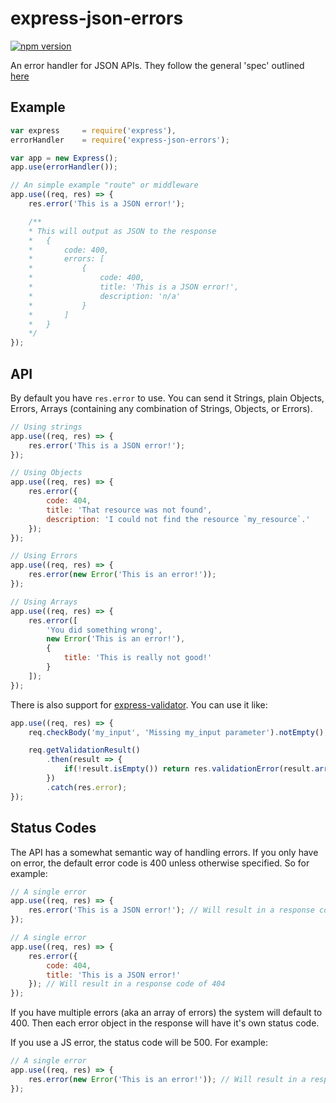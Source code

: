# express-json-errors

[![npm version](https://img.shields.io/npm/v/express-json-errors.svg)](https://www.npmjs.com/package/express-json-errors)

An error handler for JSON APIs. They follow the general 'spec' outlined [here](http://jsonapi.org/examples/#error-objects)

## Example
```js
var express     = require('express'),
errorHandler    = require('express-json-errors');

var app = new Express();
app.use(errorHandler());

// An simple example "route" or middleware
app.use((req, res) => {
    res.error('This is a JSON error!');

    /**
    * This will output as JSON to the response
    *   {
    *       code: 400,
    *       errors: [
    *           {
    *               code: 400,
    *               title: 'This is a JSON error!',
    *               description: 'n/a'
    *           }
    *       ]
    *   }
    */
});
```

## API
By default you have `res.error` to use. You can send it Strings, plain Objects, Errors, Arrays (containing any combination of Strings, Objects, or Errors).
```js
// Using strings
app.use((req, res) => {
    res.error('This is a JSON error!');
});

// Using Objects
app.use((req, res) => {
    res.error({
        code: 404,
        title: 'That resource was not found',
        description: 'I could not find the resource `my_resource`.'
    });
});

// Using Errors
app.use((req, res) => {
    res.error(new Error('This is an error!'));
});

// Using Arrays
app.use((req, res) => {
    res.error([
        'You did something wrong',
        new Error('This is an error!'),
        {
            title: 'This is really not good!'
        }
    ]);
});
```

There is also support for [express-validator](https://github.com/ctavan/express-validator). You can use it like:
```js
app.use((req, res) => {
    req.checkBody('my_input', 'Missing my_input parameter').notEmpty();

    req.getValidationResult()
        .then(result => {
            if(!result.isEmpty()) return res.validationError(result.array());
        })
        .catch(res.error);
});
```

## Status Codes
The API has a somewhat semantic way of handling errors. If you only have on error, the default error code is 400 unless otherwise specified. So for example:
```js
// A single error
app.use((req, res) => {
    res.error('This is a JSON error!'); // Will result in a response code of 400
});

// A single error
app.use((req, res) => {
    res.error({
        code: 404,
        title: 'This is a JSON error!'
    }); // Will result in a response code of 404
});
```

If you have multiple errors (aka an array of errors) the system will default to 400. Then each error object in the response will have it's own status code.

If you use a JS error, the status code will be 500. For example:
```js
// A single error
app.use((req, res) => {
    res.error(new Error('This is an error!')); // Will result in a response code of 500
});
```
